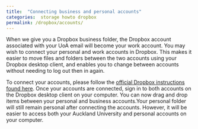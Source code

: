 ```yaml
---
title:  "Connecting business and personal accounts"
categories:  storage howto dropbox
permalink: /dropbox/accounts/
---
```


When we give you a Dropbox business folder, the Dropbox account associated with your UoA email will become your work account.
You may wish to connect your personal and work accounts in Dropbox. This makes it easier to move files and folders between the two accounts using your Dropbox desktop client, and enables you to change between accounts without needing to log out then in again.

To connect your accounts, please follow the [official Dropbox instructions found here](https://www.dropbox.com/help/business/connect-personal-account).
Once your accounts are connected, sign in to both accounts on the Dropbox desktop client on your computer. You can now drag and drop items between your personal and business accounts.Your personal folder will still remain personal after connecting the accounts. However, it will be easier to access both your Auckland University and personal accounts on your computer.
